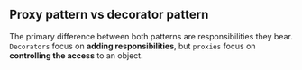 ## Proxy pattern vs decorator pattern

The primary difference between both patterns are responsibilities they bear. `Decorators` focus on **adding responsibilities**, but `proxies` focus on **controlling the access** to an object.

